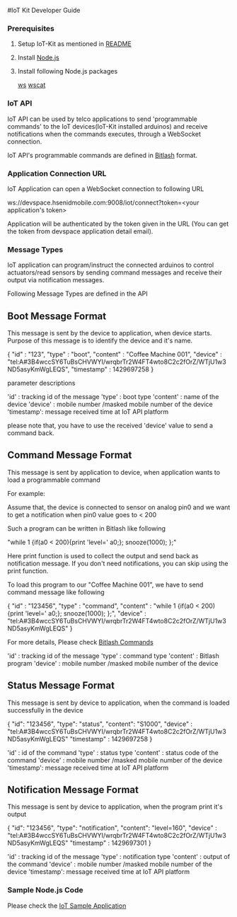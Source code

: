 #IoT Kit Developer Guide


### Prerequisites

1. Setup IoT-Kit as mentioned in [README](https://github.com/hsenid-mobile/iot-kit/README.md)

2. Install [Node.js](https://nodejs.org/download)

3. Install following Node.js packages
   
   [ws](https://www.npmjs.com/package/ws)
   [wscat](https://www.npmjs.com/package/wscat)
   

### IoT API

IoT API can be used by telco applications to send 'programmable commands' to the IoT devices(IoT-Kit installed arduinos) 
and receive notifications when the commands executes, through a WebSocket connection.

IoT API's programmable commands are defined in [Bitlash](http://bitlash.net/) format.


### Application Connection URL

IoT Application can open a WebSocket connection to following URL 

ws://devspace.hsenidmobile.com:9008/iot/connect?token=<your application's token>

Application will be authenticated by the token given in the URL (You can get the token from devspace application detail email).
 
### Message Types

IoT application can program/instruct the connected arduinos to control actuators/read sensors 
by sending command messages and receive their output via notification messages.

Following Message Types are defined in the API

Boot Message Format
-------------------
This message is sent by the device to application, when device starts.
Purpose of this message is to identify the device and it's name. 

{ "id"        : "123",
  "type"      : "boot",
  "content"   : "Coffee Machine 001",
  "device"    : "tel:A#3B4wccSY6TuBsCHVWYI/wrqbrTr2W4FT4wto8C2c2fOrZ/WTjU1w3ND5asyKmWgLEQS",
  "timestamp" : 1429697258 }
  
parameter descriptions

'id'       : tracking id of the message
'type'     : boot type
'content'  : name of the device
'device'   : mobile number /masked mobile number of the device
'timestamp': message received time at IoT API platform
 

please note that, you have to use the received 'device' value to send a command back.


Command Message Format
----------------------
This message is sent by application to device, when application wants to load a programmable command

For example: 

Assume that, the device is connected to sensor on analog pin0 and
we want to get a notification when pin0 value goes to < 200

Such a program can be written in Bitlash like following

"while 1 {if(a0 < 200){print 'level=' a0;}; snooze(1000); };"

Here print function is used to collect the output and send back as notification message.
If you don't need notifications, you can skip using the print function.


To load this program to our "Coffee Machine 001", we have to send command message like following

{ "id" : "123456",
  "type" : "command",
  "content" : "while 1 {if(a0 < 200){print 'level=' a0;}; snooze(1000); };",
  "device" : "tel:A#3B4wccSY6TuBsCHVWYI/wrqbrTr2W4FT4wto8C2c2fOrZ/WTjU1w3ND5asyKmWgLEQS" }

For more details, Please check [Bitlash Commands](https://github.com/billroy/bitlash/wiki/commands)

'id'       : tracking id of the message
'type'     : command type
'content'  : Bitlash program
'device'   : mobile number /masked mobile number of the device

Status Message Format
----------------------
This message is sent by device to application, when the command is loaded successfully in the device

{ "id": "123456",
  "type": "status",
  "content": "S1000",
  "device" : "tel:A#3B4wccSY6TuBsCHVWYI/wrqbrTr2W4FT4wto8C2c2fOrZ/WTjU1w3ND5asyKmWgLEQS"
  "timestamp" : 1429697258 }

'id'       : id of the command
'type'     : status type
'content'  : status code of the command
'device'   : mobile number /masked mobile number of the device
'timestamp': message received time at IoT API platform


Notification Message Format
---------------------------
This message is sent by device to application, when the program print it's output

{ "id": "123456",
  "type": "notification",
  "content": "level=160",
  "device" : "tel:A#3B4wccSY6TuBsCHVWYI/wrqbrTr2W4FT4wto8C2c2fOrZ/WTjU1w3ND5asyKmWgLEQS"
  "timestamp" : 1429697301 }

'id'       : tracking id of the message
'type'     : notification type
'content'  : output of the command
'device'   : mobile number /masked mobile number of the device
'timestamp': message received time at IoT API platform



### Sample Node.js Code

Please check the [IoT Sample Application](https://github.com/hsenid-mobile/iot-app)



 
 
 
 
 
 
 
 
 
 